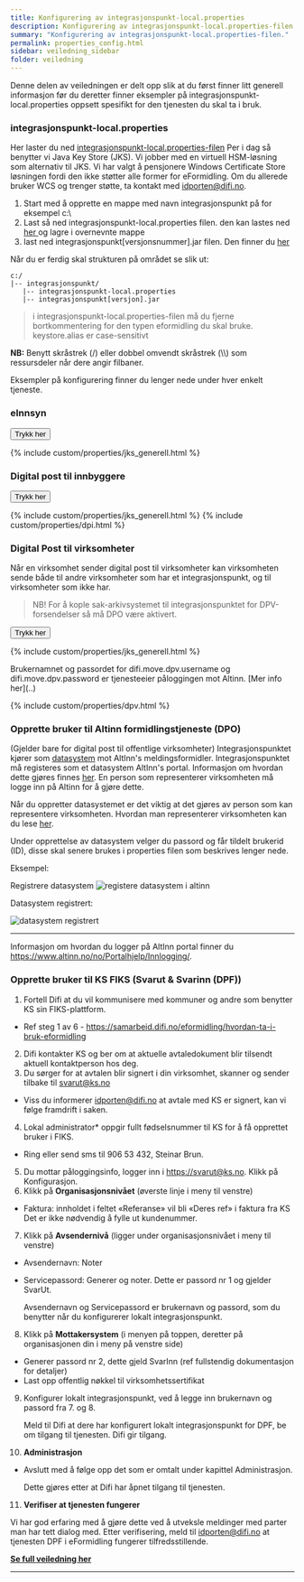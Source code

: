 ```yaml
---
title: Konfigurering av integrasjonspunkt-local.properties
description: Konfigurering av integrasjonspunkt-local.properties-filen.
summary: "Konfigurering av integrasjonspunkt-local.properties-filen."
permalink: properties_config.html
sidebar: veiledning_sidebar
folder: veiledning
---
```


Denne delen av veiledningen er delt opp slik at du først finner litt generell informasjon før du deretter finner eksempler på integrasjonspunkt-local.properties oppsett spesifikt for den tjenesten du skal ta i bruk. 

### integrasjonspunkt-local.properties

Her laster du ned [integrasjonspunkt-local.properties-filen](https://github.com/difi/move-integrasjonspunkt/blob/gh-pages/resources/integrasjonspunkt_local.properties) Per i dag så benytter vi Java Key Store (JKS). Vi jobber med en virtuell HSM-løsning som alternativ til JKS. Vi har valgt å pensjonere Windows Certificate Store løsningen fordi den ikke støtter alle former for eFormidling. Om du allerede bruker WCS og trenger støtte, ta kontakt med <a href="mailto:idporten@difi.no">idporten@difi.no</a>. 

1. Start med å opprette en mappe med navn integrasjonspunkt på for eksempel c:\
2. Last så ned integrasjonspunkt-local.properties filen. den kan lastes ned [her ](https://github.com/difi/move-integrasjonspunkt/blob/gh-pages/resources/integrasjonspunkt_local.properties) og lagre i overnevnte mappe
3. last ned integrasjonspunkt[versjonsnummer].jar filen. Den finner du [her](https://beta-meldingsutveksling.difi.no/service/local/artifact/maven/redirect?r=staging&g=no.difi.meldingsutveksling&a=integrasjonspunkt&v=1.7.82-SNAPSHOT)

Når du er ferdig skal strukturen på området se slik ut:
```
c:/
|-- integrasjonspunkt/
   |-- integrasjonspunkt-local.properties
   |-- integrasjonspunkt[versjon].jar
```

> i integrasjonspunkt-local.properties-filen må du fjerne bortkommentering for den typen eformidling du skal bruke.
> keystore.alias er case-sensitivt

**NB:** Benytt skråstrek (/) eller dobbel omvendt skråstrek (\\\\) som ressursdeler når dere angir filbaner.

Eksempler på konfigurering finner du lenger nede under hver enkelt tjeneste.

### eInnsyn 


<button data-toggle="collapse" data-target="#demo1">Trykk her</button>
<div id="demo1" class="collapse">
  {% include custom/properties/jks_generell.html %} 
</div>

### Digital post til innbyggere

<button data-toggle="collapse" data-target="#demo3">Trykk her</button>
<div id="demo3" class="collapse">
  {% include custom/properties/jks_generell.html %} 
  {% include custom/properties/dpi.html %}
</div>

### Digital Post til virksomheter

Når en virksomhet sender digital post til virksomheter kan virksomheten sende både til andre virksomheter som har et integrasjonspunkt, og til virksomheter som ikke har. 

> NB! For å kople sak-arkivsystemet til integrasjonspunktet for DPV-forsendelser så må DPO være aktivert. 

<button data-toggle="collapse" data-target="#demo6">Trykk her</button>
<div id="demo6" class="collapse">
  {% include custom/properties/jks_generell.html %} 
  <p> Brukernamnet og passordet for difi.move.dpv.username og difi.move.dpv.password er tjenesteeier påloggingen mot Altinn. [Mer info her](..)</p>
  {% include custom/properties/dpv.html %}
</div>

### Opprette bruker til Altinn formidlingstjeneste (DPO)

(Gjelder bare for digital post til offentlige virksomheter)
Integrasjonspunktet kjører som [datasystem](https://www.altinn.no/no/Portalhjelp/Datasystemer/) mot AltInn's meldingsformidler. Integrasjonspunktet må registeres som et datasystem AltInn's portal. Informasjon om hvordan dette gjøres finnes [her](https://www.altinn.no/no/Portalhjelp/Datasystemer/Registrere-datasystem/). En person som representerer virksomheten må logge inn på Altinn for å gjøre dette.

Når du oppretter datasystemet er det viktig at det gjøres av person som kan representere virksomheten. Hvordan man representerer virksomheten kan du lese [her](https://www.altinn.no/no/Portalhjelp/Hvordan-representere-andre/).

Under opprettelse av datasystem velger du passord og får tildelt brukerid (ID), disse skal senere brukes i properties filen som beskrives lenger nede.

Eksempel:

Registrere datasystem
![](https://raw.githubusercontent.com/difi/move-integrasjonspunkt/gh-pages/resources/altinnDatasystemRegistrer.PNG "registere datasystem i altinn")


Datasystem registrert:


![](https://raw.githubusercontent.com/difi/move-integrasjonspunkt/gh-pages/resources/altinnDatasystemRegistrert.PNG "datasystem registrert")

___

Informasjon om hvordan du logger på AltInn portal finner du <a href="her">https://www.altinn.no/no/Portalhjelp/Innlogging/</a>.

### Opprette bruker til KS FIKS (Svarut & Svarinn (DPF))

1.	Fortell Difi at du vil kommunisere med kommuner og andre som benytter KS sin FIKS-plattform.
   -	Ref steg 1 av 6 -  https://samarbeid.difi.no/eformidling/hvordan-ta-i-bruk-eformidling
2.	Difi kontakter KS og ber om at aktuelle avtaledokument blir tilsendt aktuell kontaktperson hos deg.
3.	Du sørger for at avtalen blir signert i din virksomhet, skanner og sender tilbake til <a href="svarut@ks.no">svarut@ks.no</a>
   -	Viss du informerer <a href="idporten@difi.no">idporten@difi.no</a> at avtale med KS er signert, kan vi følge framdrift i saken. 
4.	Lokal administrator* oppgir fullt fødselsnummer til KS for å få opprettet bruker i FIKS.
   -	Ring eller send sms til 906 53 432, Steinar Brun. 
5.	Du mottar påloggingsinfo, logger inn i [https://svarut@ks.no](https://svarut@ks.no). Klikk på Konfigurasjon.
6.	Klikk på **Organisasjonsnivået** (øverste linje i meny til venstre)
  - Faktura: innholdet i feltet «Referanse» vil bli «Deres ref» i faktura fra KS
Det er ikke nødvendig å fylle ut kundenummer.
7.	Klikk på **Avsendernivå** (ligger under organisasjonsnivået i meny til venstre)
   - Avsendernavn: Noter 
   - Servicepassord: Generer og noter. Dette er passord nr 1 og gjelder SvarUt.
  
      Avsendernavn og Servicepassord er brukernavn og passord, som du benytter når du konfigurerer lokalt integrasjonspunkt.

8.	Klikk på **Mottakersystem** (i menyen på toppen, deretter på organisasjonen din i meny på venstre side)  
   - Generer passord nr 2, dette gjeld SvarInn (ref fullstendig dokumentasjon for detaljer)
   - Last opp offentlig nøkkel til virksomhetssertifikat
  
9.	Konfigurer lokalt integrasjonspunkt, ved å legge inn brukernavn og passord fra 7. og 8. 

    Meld til Difi at dere har konfigurert lokalt integrasjonspunkt for DPF, be om tilgang til tjenesten. Difi gir tilgang.

10.	**Administrasjon** 
  - Avslutt med å følge opp det som er omtalt under kapittel Administrasjon. 
  
    Dette gjøres etter at Difi har åpnet tilgang til tjenesten. 

11.	**Verifiser at tjenesten fungerer**

Vi har god erfaring med å gjøre dette ved å utveksle meldinger med parter man har tett dialog med. 
Etter verifisering, meld til <a href="idporten@difi.no">idporten@difi.no</a> at tjenesten DPF i eFormidling fungerer tilfredsstillende.


 [**Se full veiledning her**](https://difi.github.io/move-integrasjonspunkt/ksfiks.html)

--- 
